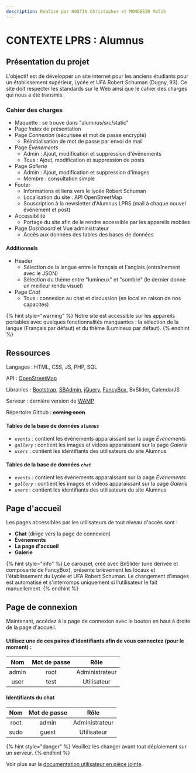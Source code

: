 ```yaml
---
description: Réalisé par HOSTIN Christopher et MONDESIR Malik
---
```


# CONTEXTE LPRS : Alumnus

## Présentation du projet

L'objectif est de développer un site internet pour les anciens étudiants pour un établissement supérieur, Lycée et UFA Robert Schuman \(Dugny, 93\). Ce site doit respecter les standards sur le Web ainsi que le cahier des charges qui nous a été transmis.

### Cahier des charges

* Maquette : se trouve dans "alumnus/src/static"
* Page _Index_ de présentation
* Page _Connexion_ \(sécurisée et mot de passe encrypté\)
  * Réinitialisation de mot de passe par envoi de mail
* Page _Événements_
  * Admin : Ajout, modification et suppression d'événements
  * Tous :  Ajout, modification et suppression de posts
* Page _Gallerie_
  * Admin : Ajout, modification et suppression d'images
  * Membre : consultation simple
* Footer
  * Informations et liens vers le lycée Robert Schuman
  * Localisation du site : API OpenStreetMap
  * Souscription à la newsletter d'Alumnus LPRS \(mail à chaque nouvel événement et post\)
* Accessibilité
  * Portage du site afin de le rendre accessible par les appareils mobiles
* Page _Dashboard_ et Vue administrateur
  * Accès aux données des tables des bases de données

#### Additionnels 

* Header
  * Sélection de la langue entre le français et l'anglais \(entraînement avec le JSON\)
  * Sélection du thème entre "lumineux" et "sombre" \(le dernier donne un meilleur rendu visuel\)
* Page _Chat_
  * Tous : connexion au chat et discussion \(en local en raison de nos capacités\)

{% hint style="warning" %}
Notre site est accessible sur les appareils portables avec quelques fonctionnalités manquantes : la sélection de la langue \(Français par défaut\) et du thème \(Lumineux par défaut\).
{% endhint %}

## Ressources

Langages : HTML, CSS, JS, PHP, SQL

API : [OpenStreetMap](https://www.openstreetmap.org/)

Librairies : [Bootstrap](https://getbootstrap.com/), [SBAdmin](https://startbootstrap.com/templates/sb-admin/), [jQuery](https://jquery.com/), [FancyBox](https://fancyapps.com/fancybox/), BxSlider, CalendarJS

Serveur : dernière version de [WAMP](http://www.wampserver.com/)

Répertoire Github : ~~**coming soon**~~

#### Tables de la base de données _`alumnus`_

* _`events`_ : contient les événements apparaissant sur la page _Événements_
* _`gallery`_ : contient les images et vidéos apparaissant sur la page _Galerie_
* _`users`_  : contient les identifiants des utilisateurs du site Alumnus

#### Tables de la base de données _`chat`_

* _`events`_ : contient les événements apparaissant sur la page _Événements_
* _`gallery`_ : contient les images et vidéos apparaissant sur la page _Galerie_
* _`users`_  : contient les identifiants des utilisateurs du site Alumnus

## Page d'accueil

Les pages accessibles par les utilisateurs de tout niveau d'accès sont :

* **Chat** \(dirige vers la page de connexion\)
* **Événements**
* **La page d'accueil**
* **Galerie**

{% hint style="info" %}
Le carousel, créé avec BxSlider \(une dérivée et composante de FancyBox\), présente brièvement les locaux et l'établissement du Lycée et UFA Robert Schuman. Le changement d'images est automatisé et s'interromps uniquement si l'utilisateur le fait manuellement.
{% endhint %}

## Page de connexion

Maintenant, accédez à la page de connexion avec le bouton en haut à droite de la page d'accueil.

#### Utilisez une de ces paires d'identifiants afin de vous connectez \(pour le moment\) :

| Nom | Mot de passe | Rôle |
| :---: | :---: | :---: |
| admin | root | Administrateur |
| user | test | Utilisateur |

#### Identifiants du chat

| Nom | Mot de passe | Rôle |
| :---: | :---: | :---: |
| root | admin | Administrateur |
| sudo | guest | Utilisateur |

{% hint style="danger" %}
Veuillez les changer avant tout déploiement sur un serveur.
{% endhint %}

Voir plus sur la [documentation utilisateur en pièce jointe](https://drive.google.com/file/d/1xNt2Y-n-bcGkEsDAKVf4qh_BMUWtSP3A/view?usp=sharing).

